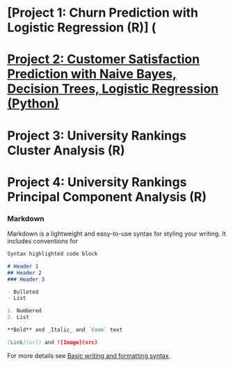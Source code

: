 # [Project 1: Churn Prediction with Logistic Regression (R)] (

# [Project 2: Customer Satisfaction Prediction with Naive Bayes, Decision Trees, Logistic Regression (Python)](https://github.com/anatolii-kolesov/ds_code/tree/main/classification_python)

# Project 3: University Rankings Cluster Analysis (R)

# Project 4: University Rankings Principal Component Analysis (R)


### Markdown

Markdown is a lightweight and easy-to-use syntax for styling your writing. It includes conventions for

```markdown
Syntax highlighted code block

# Header 1
## Header 2
### Header 3

- Bulleted
- List

1. Numbered
2. List

**Bold** and _Italic_ and `Code` text

[Link](url) and ![Image](src)
```

For more details see [Basic writing and formatting syntax](https://docs.github.com/en/github/writing-on-github/getting-started-with-writing-and-formatting-on-github/basic-writing-and-formatting-syntax).

